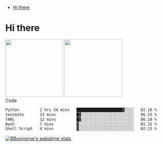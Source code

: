 <!--ts-->
* [Hi there](#hi-there)

<!-- Created by https://github.com/ekalinin/github-markdown-toc -->
<!-- Added by: runner, at: Wed Sep 27 04:19:34 UTC 2023 -->

<!--te-->


# Hi there

<!--
**BBuniverse/BBuniverse** is a ✨ _special_ ✨ repository because its `README.md` (this file) appears on your GitHub profile.

Here are some ideas to get you started:

- 🔭 I’m currently working on ...
- 🌱 I’m currently learning ...
- 👯 I’m looking to collaborate on ...
- 🤔 I’m looking for help with ...
- 💬 Ask me about ...
- 📫 How to reach me: ...
- 😄 Pronouns: ...
- ⚡ Fun fact: ...
-->


<div display="flex">
  <img src="https://github-readme-stats.vercel.app/api?username=BBuniverse&show_icons=true&count_private=true&theme=radical&hide_border=true" height="180"/>
  <img src="https://github-readme-stats.vercel.app/api/top-langs/?username=BBuniverse&layout=compact&theme=radical&hide_border=true" height="180"/>
</div
     

## Code
<!--START_SECTION:waka-->

```txt
Python         2 hrs 54 mins   ████████████████████▓░░░░   82.10 %
textmate       13 mins         █▓░░░░░░░░░░░░░░░░░░░░░░░   06.33 %
YAML           12 mins         █▓░░░░░░░░░░░░░░░░░░░░░░░   06.10 %
Bash           7 mins          ▓░░░░░░░░░░░░░░░░░░░░░░░░   03.32 %
Shell Script   4 mins          ▓░░░░░░░░░░░░░░░░░░░░░░░░   02.15 %
```

<!--END_SECTION:waka-->
     
[![BBuniverse's wakatime stats](https://github-readme-stats.vercel.app/api/wakatime?username=BBuniverse)](https://github.com/anuraghazra/github-readme-stats)
